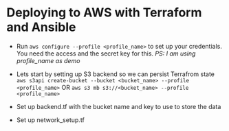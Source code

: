 # Deploying to AWS with Terraform and Ansible

* Run `aws configure --profile <profile_name>` to set up your credentials. You need the access and the secret key for this.
  *PS: I am using profile_name as demo*
* Lets start by setting up S3 backend so we can persist Terrafrom state
```aws s3api create-bucket --bucket <bucket_name> --profile <profile_name>```
OR
```aws s3 mb s3://<bucket_name> --profile <profile_name>```

* Set up backend.tf with the bucket name and key to use to store the data
* Set up network_setup.tf 